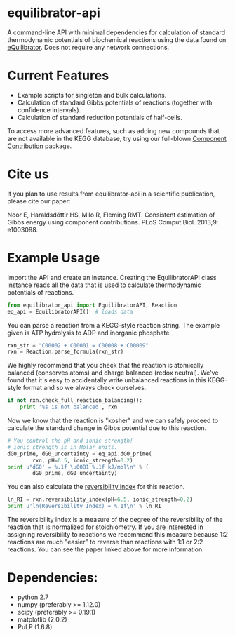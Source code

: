 # equilibrator-api

A command-line API with minimal dependencies for calculation of standard thermodynamic potentials of biochemical reactions using the data found on [eQuilibrator](http://equilibrator.weizmann.ac.il/).
Does not require any network connections.

# Current Features

* Example scripts for singleton and bulk calculations.
* Calculation of standard Gibbs potentials of reactions (together with confidence intervals).
* Calculation of standard reduction potentials of half-cells.

To access more advanced features, such as adding new compounds that are not available in the KEGG database,
try using our full-blown [Component Contribution](https://github.com/eladnoor/component-contribution)
package.

# Cite us

If you plan to use results from equilibrator-api in a scientific publication,
please cite our paper:

Noor E, Haraldsdóttir HS, Milo R, Fleming RMT. Consistent estimation of Gibbs energy using component contributions. PLoS Comput Biol. 2013;9: e1003098.

# Example Usage

Import the API and create an instance. Creating the EquilibratorAPI class instance reads all the data that is used to calculate thermodynamic potentials of reactions.

```python
from equilibrator_api import EquilibratorAPI, Reaction
eq_api = EquilibratorAPI()  # loads data
```

You can parse a reaction from a KEGG-style reaction string. The example given is ATP hydrolysis to ADP and inorganic phosphate.

```python
rxn_str = "C00002 + C00001 = C00008 + C00009"
rxn = Reaction.parse_formula(rxn_str)
```

We highly recommend that you check that the reaction is atomically balanced (conserves atoms) and charge balanced (redox neutral). We've found that it's easy to accidentally write unbalanced reactions in this KEGG-style format and so we always check ourselves.

```python
if not rxn.check_full_reaction_balancing():
	print '%s is not balanced', rxn
```

Now we know that the reaction is "kosher" and we can safely proceed to calculate the standard change in Gibbs potential due to this reaction.

```python
# You control the pH and ionic strength!
# ionic strength is in Molar units.
dG0_prime, dG0_uncertainty = eq_api.dG0_prime(
        rxn, pH=6.5, ionic_strength=0.2)
print u"dG0' = %.1f \u00B1 %.1f kJ/mol\n" % (
        dG0_prime, dG0_uncertainty)
```

You can also calculate the [reversibility index](https://doi.org/10.1093/bioinformatics/bts317) for this reaction.

```python
ln_RI = rxn.reversibility_index(pH=6.5, ionic_strength=0.2)
print u'ln(Reversibility Index) = %.1f\n' % ln_RI
```

The reversibility index is a measure of the degree of the reversibility of the reaction that is normalized for stoichiometry. If you are interested in assigning reversibility to reactions we recommend this measure because 1:2 reactions are much "easier" to reverse than reactions with 1:1 or 2:2 reactions. You can see the paper linked above for more information.

# Dependencies:
- python 2.7
- numpy (preferably >= 1.12.0)
- scipy (preferably >= 0.19.1)
- matplotlib (2.0.2)
- PuLP (1.6.8)
